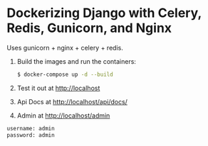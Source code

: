 # Dockerizing Django with Celery, Redis, Gunicorn, and Nginx
Uses gunicorn + nginx + celery + redis.

1. Build the images and run the containers:

    ```sh
    $ docker-compose up -d --build
    ```


1. Test it out at [http://localhost](http://localhost)
1. Api Docs at [http://localhost/api/docs/](http://localhost/api/docs/)
1. Admin at [http://localhost/admin](http://localhost/admin) 
```sh
username: admin
password: admin
```